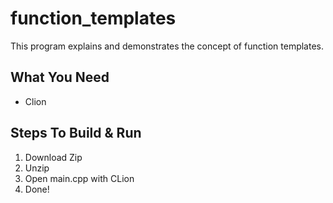 # function_templates
This program explains and demonstrates the concept of function templates.

## What You Need
* Clion

## Steps To Build & Run
1. Download Zip
2. Unzip
3. Open main.cpp with CLion
4. Done!

